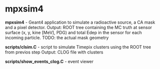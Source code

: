 # mpxsim4

**mpxsim4** - Geant4 application to simulate a radioactive source, a CA mask and a pixel detector. 
Output: ROOT tree containing the MC truth at sensor surface (x, y, kine [MeV], PDG) and total Edep in the sensor for each incoming particle.
TODO: the actual mask geometry

**scripts/clsim.C** - script to simulate Timepix clusters using the ROOT tree from previos step
Output: CLOG file with clusters

**scripts/show_events_clog.C** - event viewer
